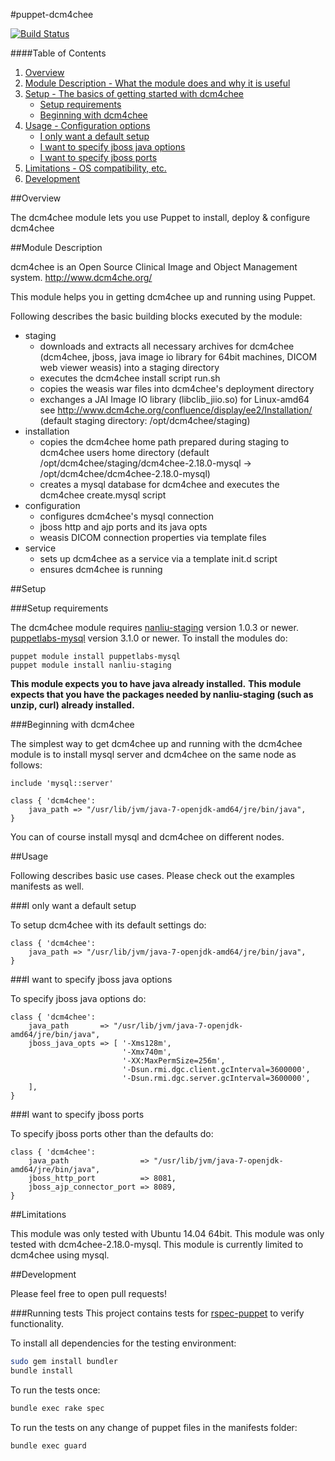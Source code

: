 #puppet-dcm4chee

[![Build Status](https://secure.travis-ci.org/teleivo/puppet-dcm4chee.png?branch=master)](https://travis-ci.org/teleivo/puppet-dcm4chee)

####Table of Contents

1. [Overview](#overview)
2. [Module Description - What the module does and why it is useful](#module-description)
3. [Setup - The basics of getting started with dcm4chee](#setup)
    * [Setup requirements](#setup-requirements)
    * [Beginning with dcm4chee](#beginning-with-dcm4chee)
4. [Usage - Configuration options](#usage)
    * [I only want a default setup](#i-only-want-a-default-setup)
    * [I want to specify jboss java options](#i-want-to-specify-jboss-java-options)
    * [I want to specify jboss ports](#i-want-to-specify-jboss-ports)
5. [Limitations - OS compatibility, etc.](#limitations)
6. [Development](#development)

##Overview

The dcm4chee module lets you use Puppet to install, deploy & configure dcm4chee

##Module Description

dcm4chee is an Open Source Clinical Image and Object Management system.
http://www.dcm4che.org/

This module helps you in getting dcm4chee up and running using Puppet.

Following describes the basic building blocks executed by the module:
* staging
    * downloads and extracts all necessary archives for dcm4chee (dcm4chee, jboss,
      java image io library for 64bit machines, DICOM web viewer weasis) into a staging directory
    * executes the dcm4chee install script run.sh
    * copies the weasis war files into dcm4chee's deployment directory
    * exchanges a JAI Image IO library (libclib_jiio.so) for Linux-amd64 see
      http://www.dcm4che.org/confluence/display/ee2/Installation/
    (default staging directory: /opt/dcm4chee/staging)
* installation
    * copies the dcm4chee home path prepared during staging to dcm4chee users home directory
    (default /opt/dcm4chee/staging/dcm4chee-2.18.0-mysql -> /opt/dcm4chee/dcm4chee-2.18.0-mysql)
    * creates a mysql database for dcm4chee and executes the dcm4chee create.mysql script
* configuration
    * configures dcm4chee's mysql connection
    * jboss http and ajp ports and its java opts
    * weasis DICOM connection properties via template files
* service
    * sets up dcm4chee as a service via a template init.d script
    * ensures dcm4chee is running

##Setup

###Setup requirements

The dcm4chee module requires
[nanliu-staging](https://forge.puppetlabs.com/nanliu/staging) version 1.0.3 or newer.
[puppetlabs-mysql](https://forge.puppetlabs.com/puppetlabs/mysql) version 3.1.0 or newer.
To install the modules do:

~~~
puppet module install puppetlabs-mysql
puppet module install nanliu-staging
~~~

**This module expects you to have java already installed.**
**This module expects that you have the packages needed by nanliu-staging (such as unzip, curl) already installed.**

###Beginning with dcm4chee

The simplest way to get dcm4chee up and running with the dcm4chee module is to
install mysql server and dcm4chee on the same node as follows:

```puppet
include 'mysql::server'

class { 'dcm4chee':
    java_path => "/usr/lib/jvm/java-7-openjdk-amd64/jre/bin/java",
}
```

You can of course install mysql and dcm4chee on different nodes.

##Usage

Following describes basic use cases. Please check out the examples manifests as well.

###I only want a default setup

To setup dcm4chee with its default settings do:

```puppet
class { 'dcm4chee':
    java_path => "/usr/lib/jvm/java-7-openjdk-amd64/jre/bin/java",
}
```

###I want to specify jboss java options

To specify jboss java options do:

```puppet
class { 'dcm4chee':
    java_path       => "/usr/lib/jvm/java-7-openjdk-amd64/jre/bin/java",
    jboss_java_opts => [ '-Xms128m',
                         '-Xmx740m',
                         '-XX:MaxPermSize=256m',
                         '-Dsun.rmi.dgc.client.gcInterval=3600000',
                         '-Dsun.rmi.dgc.server.gcInterval=3600000',
    ],
}
```

###I want to specify jboss ports

To specify jboss ports other than the defaults do:

```puppet
class { 'dcm4chee':
    java_path                => "/usr/lib/jvm/java-7-openjdk-amd64/jre/bin/java",
    jboss_http_port          => 8081,
    jboss_ajp_connector_port => 8089,
}
```

##Limitations

This module was only tested with Ubuntu 14.04 64bit.
This module was only tested with dcm4chee-2.18.0-mysql.
This module is currently limited to dcm4chee using mysql.

##Development

Please feel free to open pull requests!

###Running tests
This project contains tests for [rspec-puppet](http://rspec-puppet.com/) to
verify functionality.

To install all dependencies for the testing environment:
```bash
sudo gem install bundler
bundle install
```

To run the tests once:
```bash
bundle exec rake spec
```

To run the tests on any change of puppet files in the manifests folder:
```bash
bundle exec guard
```

